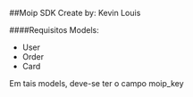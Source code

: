 ##Moip SDK
Create by: Kevin Louis

####Requisitos
Models:
- User
- Order
- Card

Em tais models, deve-se ter o campo moip_key